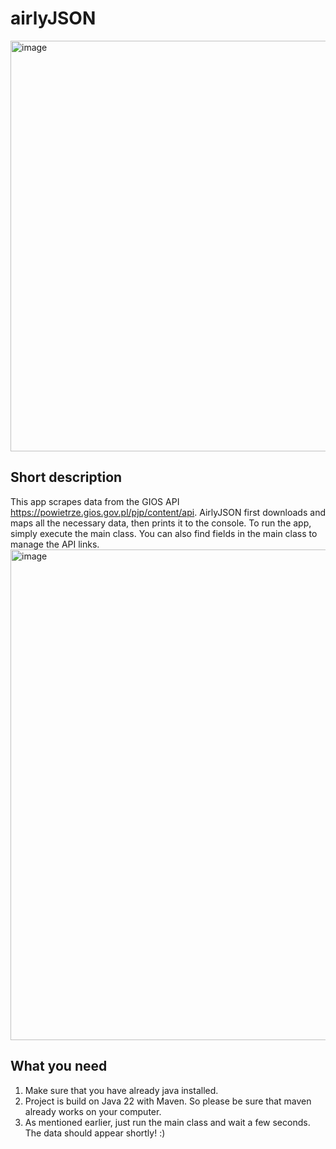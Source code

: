 # airlyJSON
<img width="657" alt="image" src="https://github.com/Vemtor/airlyJSON/assets/20191221/ba056a53-244b-48c4-afbc-5a6f6fc56e91">


## Short description
This app scrapes data from the GIOS API https://powietrze.gios.gov.pl/pjp/content/api. 
AirlyJSON first downloads and maps all the necessary data, then prints it to the console. 
To run the app, simply execute the main class. You can also find fields in the main class to manage the API links.
<img width="785" alt="image" src="https://github.com/Vemtor/airlyJSON/assets/20191221/f7b0ca90-c9fe-4f3e-9b3d-07f047e8eeae">


## What you need
1. Make sure that you have already java installed. 
2. Project is build on Java 22 with Maven. So please be sure that maven already works on your computer.
3. As mentioned earlier, just run the main class and wait a few seconds. The data should appear shortly! :)


